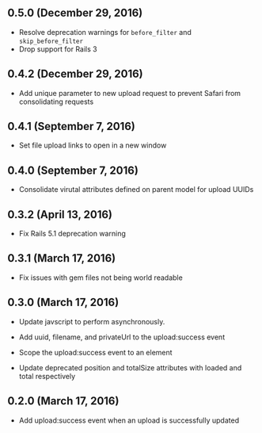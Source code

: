 ## 0.5.0 (December 29, 2016)

* Resolve deprecation warnings for `before_filter` and `skip_before_filter`
* Drop support for Rails 3

## 0.4.2 (December 29, 2016)

* Add unique parameter to new upload request to prevent Safari from consolidating requests

## 0.4.1 (September 7, 2016)

* Set file upload links to open in a new window

## 0.4.0 (September 7, 2016)

* Consolidate virutal attributes defined on parent model for upload UUIDs

## 0.3.2 (April 13, 2016)

* Fix Rails 5.1 deprecation warning

## 0.3.1 (March 17, 2016)

* Fix issues with gem files not being world readable

## 0.3.0 (March 17, 2016)

* Update javscript to perform asynchronously.

* Add uuid, filename, and privateUrl to the upload:success event

* Scope the upload:success event to an element

* Update deprecated position and totalSize attributes with loaded and total respectively

## 0.2.0 (March 17, 2016)

* Add upload:success event when an upload is successfully updated
